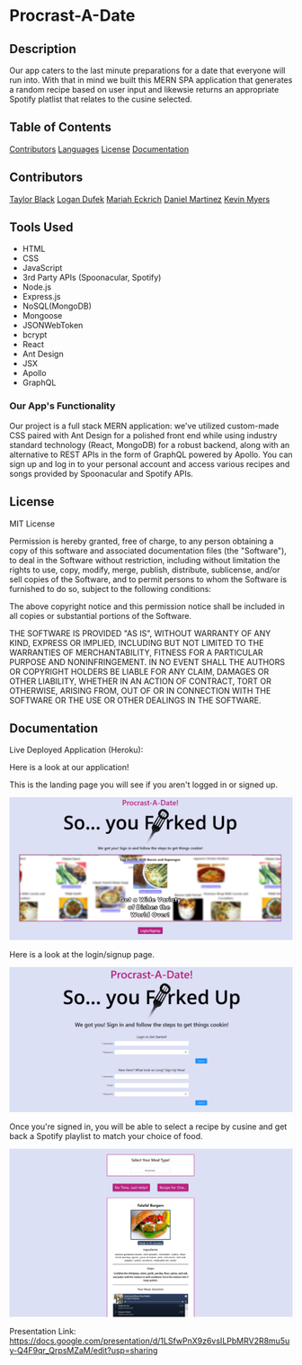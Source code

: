 # Procrast-A-Date

## Description 

Our app caters to the last minute preparations for a date that everyone will run into. With that in mind we built this MERN SPA application that generates a random recipe based on user input and likewsie returns an appropriate Spotify platlist that relates to the  cusine selected.


## Table of Contents 

 [Contributors](#contributors)
 [Languages](#languages)
 [License](#license)
 [Documentation](#documentation)

## Contributors

[Taylor Black](https://github.com/TWFB29)
[Logan Dufek](https://github.com/LoganDufek)
[Mariah Eckrich](https://github.com/meck512)
[Daniel Martinez](https://github.com/DanM1996)
[Kevin Myers](https://github.com/KevinPMyers)

## Tools Used

* HTML
* CSS
* JavaScript
* 3rd Party APIs (Spoonacular, Spotify)
* Node.js
* Express.js
* NoSQL(MongoDB)
* Mongoose
* JSONWebToken
* bcrypt
* React
* Ant Design
* JSX
* Apollo
* GraphQL

### Our App's Functionality

Our project is a full stack MERN application: we've utilized custom-made CSS paired with Ant Design for a polished front end while using industry standard technology (React, MongoDB) for a robust backend, along with an alternative to REST APIs in the form of GraphQL powered by Apollo. You can sign up and log in to your personal account and access various recipes and songs provided by Spoonacular and Spotify APIs.

## License

MIT License

Permission is hereby granted, free of charge, to any person obtaining a copy
of this software and associated documentation files (the "Software"), to deal
in the Software without restriction, including without limitation the rights
to use, copy, modify, merge, publish, distribute, sublicense, and/or sell
copies of the Software, and to permit persons to whom the Software is
furnished to do so, subject to the following conditions:

The above copyright notice and this permission notice shall be included in all
copies or substantial portions of the Software.

THE SOFTWARE IS PROVIDED "AS IS", WITHOUT WARRANTY OF ANY KIND, EXPRESS OR
IMPLIED, INCLUDING BUT NOT LIMITED TO THE WARRANTIES OF MERCHANTABILITY,
FITNESS FOR A PARTICULAR PURPOSE AND NONINFRINGEMENT. IN NO EVENT SHALL THE
AUTHORS OR COPYRIGHT HOLDERS BE LIABLE FOR ANY CLAIM, DAMAGES OR OTHER
LIABILITY, WHETHER IN AN ACTION OF CONTRACT, TORT OR OTHERWISE, ARISING FROM,
OUT OF OR IN CONNECTION WITH THE SOFTWARE OR THE USE OR OTHER DEALINGS IN THE
SOFTWARE.


## Documentation

Live Deployed Application (Heroku): 

Here is a look at our application! 

This is the landing page you will see if you aren't logged in or signed up.

![Screenshot](client/src/assets/LandingPageScreenshot.png)

Here is a look at the login/signup page.

![Screenshot](client/src/assets/LoginPageScreenshot.png)

Once you're signed in, you will be able to select a recipe by cusine and get back a Spotify playlist to match your choice of food.

![Screenshot](client/src/assets/RecipeScreenshot.png)

Presentation Link:
https://docs.google.com/presentation/d/1LSfwPnX9z6vsILPbMRV2R8mu5uy-Q4F9qr_QrpsMZaM/edit?usp=sharing 
